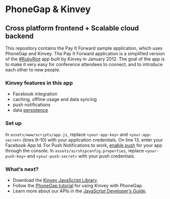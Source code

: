 # PhoneGap & Kinvey
## Cross platform frontend + Scalable cloud backend

This repository contains the Pay It Forward sample application, which uses PhoneGap and Kinvey. The Pay It Forward application is a simplified version of the [#RubyRiot](http://www.kinvey.com/blog/itemlist/tag/Ruby%20Riot) app built by Kinvey in January 2012. The goal of the app is to make it very easy for conference attendees to connect, and to introduce each other to new people.

### Kinvey features in this app
* Facebook integration
* caching, offline usage and data syncing
* push notifications
* data [persistence](http://docs.kinvey.com/js-developers-guide.html#appdata)

### Set up
In `assets/www/scripts/app.js`, replace `<your-app-key>` and `<your-app-secret>` (lines 9–10) with your application credentials. On line 13, enter your Facebook App Id. For Push Notifications to work, [enable push](http://docs.kinvey.com/service-overview.html#push) for your app through the console. In `assets/airshipconfig.properties`, replace `<your-push-key>` and `<your-push-secret>` with your push credentials.

### What’s next?
* Download the [Kinvey JavaScript Library](https://console.kinvey.com/#downloads).
* Follow the [PhoneGap tutorial](http://docs.kinvey.com/js-phonegap-tutorial.html) for using Kinvey with PhoneGap.
* Learn more about our APIs in the [JavaScript Developer’s Guide](http://docs.kinvey.com/js-developers-guide.html).